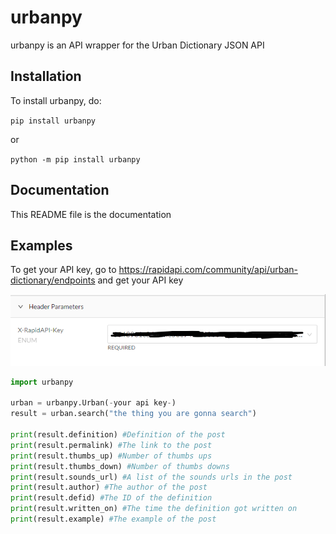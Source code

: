 # urbanpy

urbanpy is an API wrapper for the Urban Dictionary JSON API

## Installation

To install urbanpy, do:

``pip install urbanpy``

or

``python -m pip install urbanpy``

## Documentation

This README file is the documentation

## Examples

To get your API key, go to https://rapidapi.com/community/api/urban-dictionary/endpoints and get your API key

![This is your API key](example.png)

```python
import urbanpy

urban = urbanpy.Urban(-your api key-)
result = urban.search("the thing you are gonna search")

print(result.definition) #Definition of the post
print(result.permalink) #The link to the post
print(result.thumbs_up) #Number of thumbs ups
print(result.thumbs_down) #Number of thumbs downs
print(result.sounds_url) #A list of the sounds urls in the post
print(result.author) #The author of the post
print(result.defid) #The ID of the definition
print(result.written_on) #The time the definition got written on
print(result.example) #The example of the post

```
